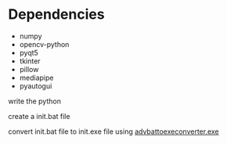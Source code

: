 # Dependencies

- numpy
- opencv-python
- pyqt5
- tkinter
- pillow
- mediapipe
- pyautogui

write the python

create a init.bat file

convert init.bat file to init.exe file using [advbattoexeconverter.exe](https://www.battoexeconverter.com/downloads/advbattoexeconverter.exe)
